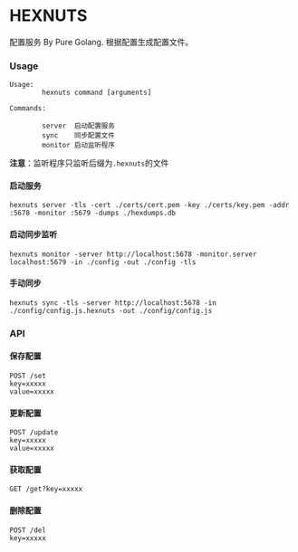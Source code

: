 HEXNUTS
===

配置服务 By Pure Golang. 根据配置生成配置文件。

### Usage

```
Usage:
        hexnuts command [arguments]

Commands:

        server  启动配置服务
        sync    同步配置文件
        monitor 启动监听程序
```

**注意**：监听程序只监听后缀为`.hexnuts`的文件

#### 启动服务

```
hexnuts server -tls -cert ./certs/cert.pem -key ./certs/key.pem -addr :5678 -monitor :5679 -dumps ./hexdumps.db
```

#### 启动同步监听

```
hexnuts monitor -server http://localhost:5678 -monitor.server localhost:5679 -in ./config -out ./config -tls
```

#### 手动同步

```
hexnuts sync -tls -server http://localhost:5678 -in ./config/config.js.hexnuts -out ./config/config.js
```

### API

#### 保存配置

```
POST /set
key=xxxxx
value=xxxxx
```

#### 更新配置

```
POST /update
key=xxxxx
value=xxxxx
```

#### 获取配置

```
GET /get?key=xxxxx
```

#### 删除配置

```
POST /del
key=xxxxx
```
